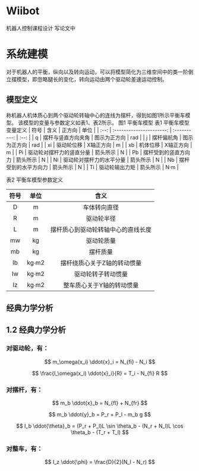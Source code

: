 # Wiibot
机器人控制课程设计
写论文中

# 系统建模
对于机器人的平衡，纵向以及转向运动，可以将模型简化为三维空间中的类一阶倒立摆模型，即忽略腿长的变化，转向运动由两个驱动轮差速运动控制。
## 模型定义
称机器人机体质心到两个驱动轮转轴中心的连线为摆杆，得到如图1所示平衡车模型。
该模型的变量与参数定义如表1、表2所示。
图1 平衡车模型
表1 平衡车模型变量定义
| 符号 |           含义           |    正方向    | 单位 |
| :--: | :----------------------: | :----------: | :--: |
|  q   |    摆杆与竖直方向夹角    | 图示为正方向 | rad  |
|  j   |        摆杆偏航角        | 图示为正方向 | rad  |
|  xi  |        驱动轮位移        |  X轴正方向   |  m   |
|  xb  |         机体位移         |  X轴正方向   |  m   |
|  Pi  | 驱动轮对摆杆力的竖直分量 |   箭头所示   |  N   |
|  Pb  |   摆杆受到的竖直方向力   |   箭头所示   |  N   |
|  Ni  | 驱动轮对摆杆力的水平分量 |   箭头所示   |  N   |
|  Nb  |   摆杆受到的水平方向力   |   箭头所示   |  N   |
|  Ti  |      驱动轮输出力矩      |   箭头所示   | N·m  |

表2 平衡车模型参数定义

| 符号 | 单位  |                含义                |
| :--: | :---: | :--------------------------------: |
|  D   |   m   |            车体转向直径            |
|  R   |   m   |             驱动轮半径             |
|  L   |   m   | 摆杆质心到驱动轮转轴中心的直线长度 |
|  mw  |  kg   |             驱动轮质量             |
|  mb  |  kg   |              摆杆质量              |
|  Ib  | kg∙m2 |    摆杆绕质心关于Z轴的转动惯量     |
|  Iw  | kg∙m2 |         驱动轮转子转动惯量         |
|  Iz  | kg∙m2 |     整车质心关于Y轴的转动惯量      |

## 经典力学分析
## 1.2 经典力学分析

### 对驱动轮，有：
$$
m_\omega(x_i) \ddot{x}_i = N_{fi} - N_i
$$

$$
\frac{I_\omega(x_i) \ddot{x}_i}{R} = T_i - N_{fi} R
$$



### 对摆杆，有：
$$
m_b \ddot{x}_b = N_{fl} + N_{fr}
$$

$$
m_b \ddot{y}_b = P_r + P_l - m_b g
$$

$$
I_b \ddot{\theta}_b = (P_r + P_l)L \sin \theta_b - (N_r + N_l)L \cos \theta_b - (T_r + T_l)
$$

### 对整车，有：
$$
I_z \ddot{\phi} = \frac{D}{2}(N_l - N_r)
$$













